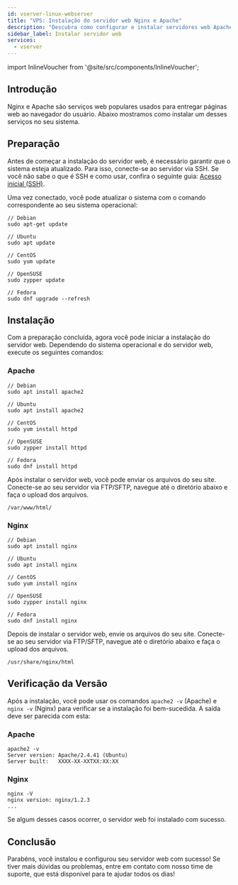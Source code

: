 ```yaml
---
id: vserver-linux-webserver
title: "VPS: Instalação do servidor web Nginx e Apache"
description: "Descubra como configurar e instalar servidores web Apache ou Nginx para hospedar seu site de forma eficiente → Saiba mais agora"
sidebar_label: Instalar servidor web
services:
  - vserver
---
```


import InlineVoucher from '@site/src/components/InlineVoucher';

## Introdução

Nginx e Apache são serviços web populares usados para entregar páginas web ao navegador do usuário. Abaixo mostramos como instalar um desses serviços no seu sistema.  
<InlineVoucher />


## Preparação

Antes de começar a instalação do servidor web, é necessário garantir que o sistema esteja atualizado. Para isso, conecte-se ao servidor via SSH. Se você não sabe o que é SSH e como usar, confira o seguinte guia: [Acesso inicial (SSH)](vserver-linux-ssh.md).

Uma vez conectado, você pode atualizar o sistema com o comando correspondente ao seu sistema operacional:

```
// Debian
sudo apt-get update

// Ubuntu
sudo apt update

// CentOS
sudo yum update

// OpenSUSE
sudo zypper update

// Fedora
sudo dnf upgrade --refresh
```



## Instalação

Com a preparação concluída, agora você pode iniciar a instalação do servidor web. Dependendo do sistema operacional e do servidor web, execute os seguintes comandos:



### Apache

```
// Debian
sudo apt install apache2

// Ubuntu
sudo apt install apache2

// CentOS
sudo yum install httpd

// OpenSUSE
sudo zypper install httpd

// Fedora
sudo dnf install httpd
```

Após instalar o servidor web, você pode enviar os arquivos do seu site. Conecte-se ao seu servidor via FTP/SFTP, navegue até o diretório abaixo e faça o upload dos arquivos.

```
/var/www/html/
```



### Nginx

```
// Debian
sudo apt install nginx

// Ubuntu
sudo apt install nginx

// CentOS
sudo yum install nginx

// OpenSUSE
sudo zypper install nginx

// Fedora
sudo dnf install nginx
```

Depois de instalar o servidor web, envie os arquivos do seu site. Conecte-se ao seu servidor via FTP/SFTP, navegue até o diretório abaixo e faça o upload dos arquivos.

```
/usr/share/nginx/html
```



## Verificação da Versão

Após a instalação, você pode usar os comandos `apache2 -v` (Apache) e `nginx -v` (Nginx) para verificar se a instalação foi bem-sucedida. A saída deve ser parecida com esta:



### Apache

```
apache2 -v
Server version: Apache/2.4.41 (Ubuntu)
Server built:   XXXX-XX-XXTXX:XX:XX
```



### Nginx

```
nginx -V
nginx version: nginx/1.2.3
...
```

Se algum desses casos ocorrer, o servidor web foi instalado com sucesso. 

## Conclusão

Parabéns, você instalou e configurou seu servidor web com sucesso! Se tiver mais dúvidas ou problemas, entre em contato com nosso time de suporte, que está disponível para te ajudar todos os dias! 

<InlineVoucher />